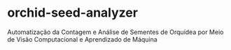 # orchid-seed-analyzer
Automatização da Contagem e Análise de Sementes de Orquídea por Meio de Visão Computacional e Aprendizado de Máquina
